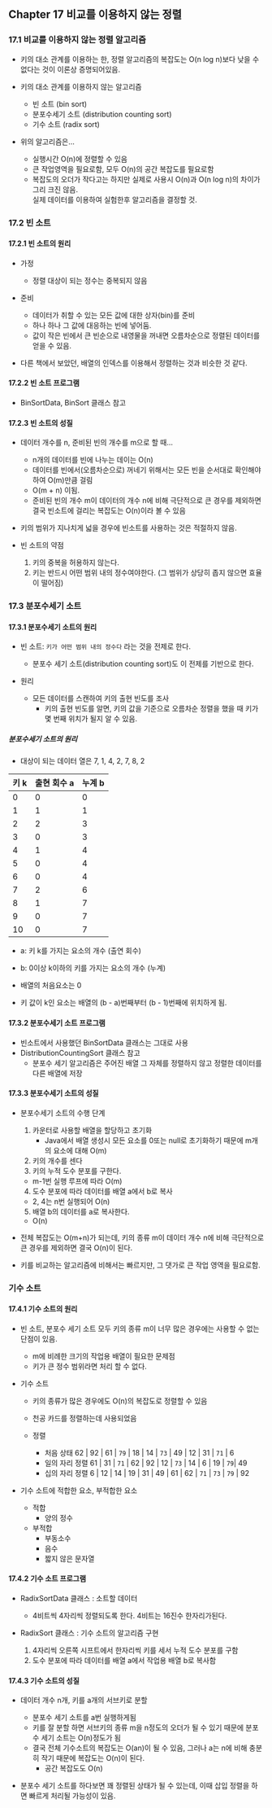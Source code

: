 ##  Chapter 17 비교를 이용하지 않는 정렬 

### 17.1 비교를 이용하지 않는 정렬 알고리즘
* 키의 대소 관계를 이용하는 한, 정렬 알고리즘의 복잡도는 O(n log n)보다 낮을 수 없다는 것이 이론상 증명되어있음.
* 키의 대소 관계를 이용하지 않는 알고리즘
    * 빈 소트 (bin sort)
    * 분포수세기 소트 (distribution counting sort)
    * 기수 소트 (radix sort)
    
* 위의 알고리즘은...
    * 실행시간 O(n)에 정렬할 수 있음
    * 큰 작업영역을 필요로함, 모두 O(n)의 공간 복잡도를 필요로함
    * 복잡도의 오더가 작다고는 하지만 실제로 사용시 O(n)과 O(n log n)의 차이가 그리 크진 않음.  
      실제 데이터를 이용하여 실험한후 알고리즘을 결정할 것.    

      
### 17.2 빈 소트

#### 17.2.1 빈 소트의 원리
* 가정
    * 정렬 대상이 되는 정수는 중복되지 않음
    
* 준비
    * 데이터가 취할 수 있는 모든 값에 대한 상자(bin)를 준비 
    * 하나 하나 그 값에 대응하는 빈에 넣어둠.
    * 값이 작은 빈에서 큰 빈순으로 내영물을 꺼내면 오름차순으로 정렬된 데이터를 얻을 수 있음.
    
* 다른 책에서 보았던, 배열의 인덱스를 이용해서 정렬하는 것과 비슷한 것 같다.

#### 17.2.2 빈 소트 프로그램
* BinSortData, BinSort 클래스 참고


#### 17.2.3 빈 소트의 성질
* 데이터 개수를 n, 준비된 빈의 개수를 m으로 할 때...
  * n개의 데이터를 빈에 나누는 데이는 O(n)
  * 데이터를 빈에서(오름차순으로) 꺼네기 위해서는 모든 빈을 순서대로 확인해야하여 O(m)만큼 걸림
  * O(m + n) 이됨.
  * 준비된 빈의 개수 m이 데이터의 개수 n에 비해 극단적으로 큰 경우를 제외하면 결국 빈소트에 걸리는 복잡도는 O(n)이라 볼 수 있음


* 키의 범위가 지나치게 넓을 경우에 빈소트를 사용하는 것은 적절하지 않음.

* 빈 소트의 약점
  1. 키의 중복을 허용하지 않는다.
  2. 키는 반드시 어떤 범위 내의 정수여야한다. (그 범위가 상당히 좁지 않으면 효율이 떨어짐)



### 17.3 분포수세기 소트

#### 17.3.1 분포수세기 소트의 원리

* 빈 소트: `키가 어떤 범위 내의 정수다` 라는 것을 전제로 한다.
  * 분포수 세기 소트(distribution counting sort)도 이 전제를 기반으로 한다.
  
* 원리
  * 모든 데이터를 스캔하여 키의 출현 빈도를 조사
    * 키의 출현 빈도를 알면, 키의 값을 기준으로 오름차순 정렬을 했을 때 키가 몇 번째 위치가 될지 알 수 있음.

##### 분포수세기 소트의 원리

* 대상이 되는 데이터 열은 7, 1, 4, 2, 7, 8, 2

| 키 k | 출현 회수 a | 누계 b |
| ---- | ----------- | ------ |
| 0    | 0           | 0      |
| 1    | 1           | 1      |
| 2    | 2           | 3      |
| 3    | 0           | 3      |
| 4    | 1           | 4      |
| 5    | 0           | 4      |
| 6    | 0           | 4      |
| 7    | 2           | 6      |
| 8    | 1           | 7      |
| 9    | 0           | 7      |
| 10   | 0           | 7      |

* a: 키 k를 가지는 요소의 개수 (출연 회수)
* b: 0이상 k이하의 키를 가지는 요소의 개수 (누계)
  
* 배열의 처음요소는 0
* 키 값이 k인 요소는 배열의 (b - a)번째부터 (b - 1)번째에 위치하게 됨.


#### 17.3.2 분포수세기 소트 프로그램
* 빈소트에서 사용했던 BinSortData 클래스는 그대로 사용
* DistributionCountingSort 클래스 참고
  * 분포수 세기 알고리즘은 주어진 배열 그 자체를 정렬하지 않고 정렬한 데이터를 다른 배열에 저장


#### 17.3.3 분포수세기 소트의 성질

* 분포수세기 소트의 수행 단계
  1. 카운터로 사용할 배열을 할당하고 초기화 
     * Java에서 배열 생성시 모든 요소를 0또는 null로 초기화하기 때문에 m개의 요소에 대해 O(m)
  2. 키의 개수를 센다
  3. 키의 누적 도수 분포를 구한다.
    * m-1번 실행 루프에 따라 O(m)
  4. 도수 분포에 따라 데이터를 배열 a에서 b로 복사
    * 2, 4는 n번 실행되어 O(n)   
  5. 배열 b의 데이터를 a로 복사한다.
    * O(n)

* 전체 복잡도는 O(m+n)가 되는데, 키의 종류 m이 데이터 개수 n에 비해 극단적으로 큰 경우를 제외하면 결국 O(n)이 된다.
* 키를 비교하는 알고리즘에 비해서는 빠르지만, 그 댓가로 큰 작업 영역을 필요로함.



### 기수 소트

#### 17.4.1 기수 소트의 원리
* 빈 소트, 분포수 세기 소트 모두 키의 종류 m이 너무 많은 경우에는 사용할 수 없는 단점이 있음.
  * m에 비례한 크기의 작업용 배열이 필요한 문제점
  * 키가 큰 정수 범위라면 처리 할 수 없다.

* 기수 소트
  * 키의 종류가 많은 경우에도 O(n)의 복잡도로 정렬할 수 있음
  * 천공 카드를 정렬하는데 사용되었음

  * 정렬
    * 처음 상태
      62 | 92 | 61 | `79` | 18 | 14 | `73` | 49 | 12 | 31 | `71` | 6
    * 일의 자리 정렬
      61 | 31 | `71` | 62 | 92 | 12 | `73` | 14 | 6 | 19 | `79`| 49
    * 십의 자리 정렬
      6 | 12 | 14 | 19 | 31 | 49 | 61 | 62 | `71` | `73` | `79` | 92

* 기수 소트에 적합한 요소, 부적합한 요소
  * 적합
    * 양의 정수
  * 부적합
    * 부동소수
    * 음수
    * 짧지 않은 문자열


#### 17.4.2 기수 소트 프로그램
* RadixSortData 클래스 : 소트할 데이터
  * 4비트씩 4자리씩 정렬되도록 한다. 4비트는 16진수 한자리가된다.
  
* RadixSort 클래스 : 기수 소트의 알고리즘 구현
  1. 4자리씩 오른쪽 시프트에서 한자리씩 키를 세서 누적 도수 분포를 구함
  2. 도수 분포에 따라 데이터를 배열 a에서 작업용 배열 b로 복사함


#### 17.4.3 기수 소트의 성질
* 데이터 개수 n개, 키를 a개의 서브키로 분할
  * 분포수 세기 소트를 a번 실행하게됨
  * 키를 잘 분할 하면 서브키의 종류 m을 n정도의 오더가 될 수 있기 때문에 분포수 세기 소트는 O(n)정도가 됨
  * 결국 전체 기수소트의 복잡도는 O(an)이 될 수 있음, 그러나 a는 n에 비해 충분히 작기 때문에 복잡도는 O(n)이 된다.
    * 공간 복잡도도 O(n)

* 분포수 세기 소트를 하다보면 꽤 정렬된 상태가 될 수 있는데, 이때 삽입 정렬을 하면 빠르게 처리될 가능성이 있음.

